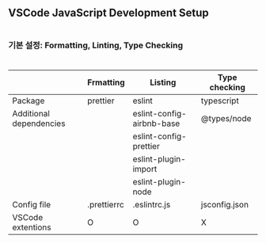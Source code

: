 ## VSCode JavaScript Development Setup
#
### 기본 설정: Formatting, Linting, Type Checking
#

||Frmatting|Listing|Type checking|
|------|---|---|---|
|Package|prettier|eslint|typescript|
|Additional dependencies||eslint-config-airbnb-base|@types/node|
|||eslint-config-prettier||
|||eslint-plugin-import||
|||eslint-plugin-node||
|Config file|.prettierrc|.eslintrc.js|jsconfig.json|
|VSCode extentions|O|O|X|
